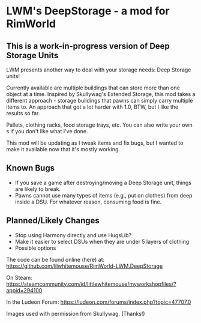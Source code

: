 # LWM's DeepStorage - a mod for RimWorld

## This is a **work-in-progress** version of Deep Storage Units

LWM presents another way to deal with your storage needs:  Deep Storage units!

Currently available are multiple buildings that can store more than one object at a time.  Inspired by Skullywag's Extended Storage, this mod takes a different approach - storage buildings that pawns can simply carry multiple items to.  An approach that got a lot harder with 1.0, BTW, but I like the results so far.

Pallets, clothing racks, food storage trays, etc.  You can also write your own <ThingDef>s if you don't like what I've done.

This mod will be updating as I tweak items and fix bugs, but I wanted to make it available now that it's mostly working.

## Known Bugs
* If you save a game after destroying/moving a Deep Storage unit, things are likely to break.
* Pawns cannot use many types of items (e.g., put on clothes) from deep inside a DSU.  For whatever reason, consuming food is fine.

## Planned/Likely Changes
* Stop using Harmony directly and use HugsLib?
* Make it easier to select DSUs when they are under 5 layers of clothing
* Possible options

The code can be found online (here) at: https://github.com/lilwhitemouse/RimWorld-LWM.DeepStorage

On Steam: https://steamcommunity.com/id/littlewhitemouse/myworkshopfiles/?appid=294100

In the Ludeon Forum: https://ludeon.com/forums/index.php?topic=47707.0

Images used with permission from Skullywag. (Thanks!)
